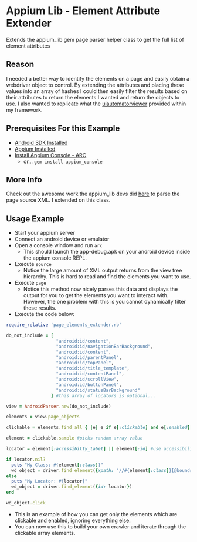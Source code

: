 # Appium Lib - Element Attribute Extender
Extends the appium_lib gem page parser helper class to get the full list of element attributes

Reason
------
I needed a better way to identify the elements on a page and easily obtain a webdriver object to control. By extending the attributes and placing these values into an array of hashes I could then easily filter the results based on their attributes to return the elements I wanted and return the objects to use. I also wanted to replicate what the [uiautomatorviewer](https://developer.android.com/training/testing/ui-automator) provided within my framework. 

Prerequisites For this Example
------------------------------
* [Android SDK Installed](https://developer.android.com/studio/)
* [Appium Installed](https://www.npmjs.com/package/appium)
* [Install Appium Console - ARC](https://github.com/appium/ruby_console)
   * or... ```gem install appium_console```

More Info
---------
Check out the awesome work the appium_lib devs did [here](https://github.com/appium/ruby_lib/blob/9dfa0b9c0c3df6f7ec88d578e304ad1fd3704742/lib/appium_lib/android/common/helper.rb) to parse the page source XML. I extended on this class.

Usage Example
-------------
* Start your appium server
* Connect an android device or emulator
* Open a console window and run ```arc```
   * This should launch the app-debug.apk on your android device inside the appium console REPL.
* Execute ```source```
   * Notice the large amount of XML output returns from the view tree hierarchy. This is hard to read and find the elements you want to use. 
* Execute ```page```
   * Notice this method now nicely parses this data and displays the output for you to get the elements you want to interact with. However, the one problem with this is you cannot dynamically filter these results.
* Execute the code below:

```ruby
require_relative 'page_elements_extender.rb'

do_not_include = [ 
                   "android:id/content", 
                   "android:id/navigationBarBackground", 
                   "android:id/content",
                   "android:id/parentPanel", 
                   "android:id/topPanel", 
                   "android:id/title_template",
                   "android:id/contentPanel", 
                   "android:id/scrollView", 
                   "android:id/buttonPanel",
                   "android:id/statusBarBackground"
                 ] #this array of locators is optional...

view = AndroidParser.new(do_not_include)

elements = view.page_objects

clickable = elements.find_all { |e| e if e[:clickable] and e[:enabled] } #this returns an array of clickable/visible elements

element = clickable.sample #picks random array value

locator = element[:accessibilty_label] || element[:id] #use accessibility label first and then id if available

if locator.nil?
  puts "My Class: #{element[:class]}"
  wd_object = driver.find_element({xpath: "//#{element[:class]}[@bounds='#{element[:bounds]}']"}) #Use class and bounds as last resort...
else
  puts "My Locator: #{locator}"
  wd_object = driver.find_element({id: locator})
end

wd_object.click
```
* This is an example of how you can get only the elements which are clickable and enabled, ignoring everything else.
* You can now use this to build your own crawler and iterate through the clickable array elements.